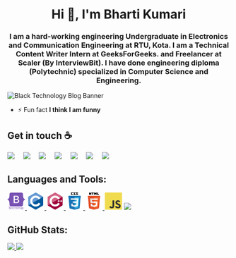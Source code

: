 <h1 align="center">Hi 👋, I'm Bharti Kumari</h1>
<h3 align="center">I am a hard-working engineering Undergraduate in Electronics and Communication Engineering at RTU, Kota. I am a Technical Content Writer Intern at GeeksForGeeks. and Freelancer at Scaler (By InterviewBit). I have done engineering diploma (Polytechnic) specialized in Computer Science and Engineering.
</h3>

![Black Technology Blog Banner](https://user-images.githubusercontent.com/75694208/144704666-c23ac40e-7105-4d9d-8cfd-edad7c8d82f1.png)

- ⚡ Fun fact **I think I am funny**
 
## Get in touch :coffee:

<p align="left">
 <a href="mailto:bhartik021@gmail.com?subject=Hello%20Ileri,%20From%20Github"><img src="https://img.shields.io/badge/gmail-%23D14836.svg?&style=for-the-badge&logo=gmail&logoColor=white" /></a>&nbsp;&nbsp;&nbsp;&nbsp;
  <a target="_blank"href="https://www.linkedin.com/in/bhartik021/"><img src="https://img.shields.io/badge/linkedin-%230077B5.svg?&style=for-the-badge&logo=linkedin&logoColor=white" /></a>&nbsp;&nbsp;&nbsp;&nbsp;
  <a target="_blank"href="https://www.twitter.com/bhartik021"><img src="https://img.shields.io/badge/twitter-%231DA1F2.svg?&style=for-the-badge&logo=twitter&logoColor=white" /></a>&nbsp;&nbsp;&nbsp;&nbsp;
  <a target="_blank"href="https://www.facebook.com/profile.php?id=100063770136832"><img src="https://img.shields.io/badge/Facebook-%231877F2.svg?style=for-the-badge&logo=Facebook&logoColor=white" /></a>&nbsp;&nbsp;&nbsp;&nbsp;
  <a href="https://medium.com/@bhartik021/about"><img src="https://img.shields.io/badge/Medium-12100E?style=for-the-badge&logo=medium&logoColor=white"/></a>&nbsp;&nbsp;&nbsp;&nbsp;
  <a href="https://leetcode.com/bhartik021/#"><img src="https://img.shields.io/badge/LeetCode-000000?style=for-the-badge&logo=LeetCode&logoColor=#d16c06"/></a>&nbsp;&nbsp;&nbsp;&nbsp;
  <a href="https://www.codechef.com/users/bhartik021"><img src="https://img.shields.io/badge/CodeChef-%23964B00.svg?style=for-the-badge&logo=CodeChef&logoColor=white"/></a>&nbsp;&nbsp;&nbsp;&nbsp;
</p>

## Languages and Tools:
<a href="https://getbootstrap.com" target="_blank"> <img src="https://raw.githubusercontent.com/devicons/devicon/master/icons/bootstrap/bootstrap-plain-wordmark.svg" alt="bootstrap" width="40" height="40"/> </a> <a href="https://www.cprogramming.com/" target="_blank"> <img src="https://raw.githubusercontent.com/devicons/devicon/master/icons/c/c-original.svg" alt="c" width="40" height="40"/> </a> <a href="https://www.w3schools.com/cpp/" target="_blank"> <img src="https://raw.githubusercontent.com/devicons/devicon/master/icons/cplusplus/cplusplus-original.svg" alt="cplusplus" width="40" height="40"/> </a> <a href="https://www.w3schools.com/css/" target="_blank"> <img src="https://raw.githubusercontent.com/devicons/devicon/master/icons/css3/css3-original-wordmark.svg" alt="css3" width="40" height="40"/> </a> <a href="https://www.w3.org/html/" target="_blank"> <img src="https://raw.githubusercontent.com/devicons/devicon/master/icons/html5/html5-original-wordmark.svg" alt="html5" width="40" height="40"/> </a> <a href="https://developer.mozilla.org/en-US/docs/Web/JavaScript" target="_blank"> <img src="https://raw.githubusercontent.com/devicons/devicon/master/icons/javascript/javascript-original.svg" alt="javascript" width="40" height="40"/></a> 
 <a href="https://reactjs.org/" target="_blank"> <img src="https://img.icons8.com/color/48/000000/react-native.png"/> </a>
 
## GitHub Stats:

<a href="https://github.com/bhartik021">
  <img height="170em" src="https://github-readme-stats.vercel.app/api?username=bhartik021&show_icons=true&title_color=ffffff&icon_color=bb2acf&text_color=daf7dc&bg_color=191919&count_private=true" />
  <img height="170em" src="https://github-readme-stats.vercel.app/api/top-langs/?username=bhartik021&theme=dark&layout=compact" />
</a>
